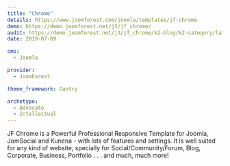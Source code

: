 ```yaml
---
title: "Chrome"
details: https://www.joomforest.com/joomla/templates/jf-chrome
demo: https://demo.joomforest.net/j3/jf_chrome/
audit: https://demo.joomforest.net/j3/jf_chrome/k2-blog/k2-category/latest-news
date: 2019-07-09

cms: 
  - Joomla

provider:
  - JoomForest

theme_framework: Gantry

archetype:
  - Advocate
  - Intellectual
---
```


JF Chrome is a Powerful Professional Responsive Template for Joomla, JomSocial and Kunena - with lots of features and settings.
It is well suited for any kind of website, specially for Social/Community/Forum, Blog, Corporate, Business, Portfolio . . . and much, much more!
